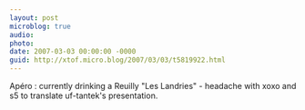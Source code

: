 ```yaml
---
layout: post
microblog: true
audio: 
photo: 
date: 2007-03-03 00:00:00 -0000
guid: http://xtof.micro.blog/2007/03/03/t5819922.html
---
```

Apéro : currently drinking a Reuilly "Les Landries" - headache with xoxo and s5 to translate uf-tantek's presentation.
